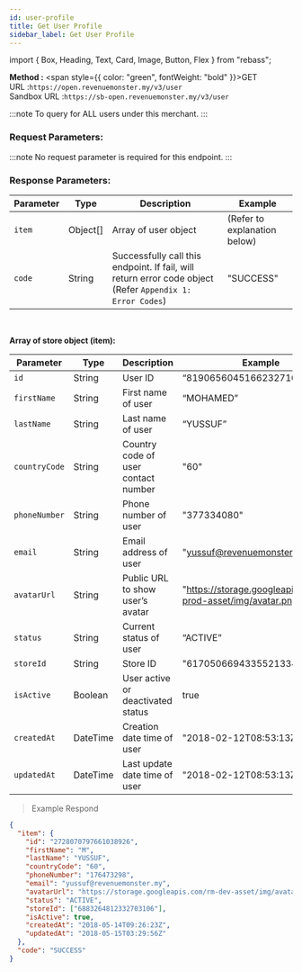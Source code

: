 ```yaml
---
id: user-profile
title: Get User Profile
sidebar_label: Get User Profile
---
```


import { Box, Heading, Text, Card, Image, Button, Flex } from "rebass";

**Method :** <span style={{ color: "green", fontWeight: "bold" }}>GET</span><br/>
URL :`https://open.revenuemonster.my/v3/user`<br/>
Sandbox URL :`https://sb-open.revenuemonster.my/v3/user`

:::note
To query for ALL users under this merchant.
:::

### Request Parameters:

:::note
No request parameter is required for this endpoint.
:::

### Response Parameters:

| Parameter | Type     | Description                                                                                               | Example                      |
| --------- | -------- | --------------------------------------------------------------------------------------------------------- | ---------------------------- |
| `item`    | Object[] | Array of user object                                                                                      | (Refer to explanation below) |
| `code`    | String   | Successfully call this endpoint. If fail, will return error code object (Refer `Appendix 1: Error Codes`) | "SUCCESS"                    |

<br/>

<strong>Array of store object (item):</strong>

| Parameter     | Type     | Description                         | Example                                                       |
| ------------- | -------- | ----------------------------------- | ------------------------------------------------------------- |
| `id`          | String   | User ID                             | “8190656045166232716”                                         |
| `firstName`   | String   | First name of user                  | “MOHAMED”                                                     |
| `lastName`    | String   | Last name of user                   | “YUSSUF”                                                      |
| `countryCode` | String   | Country code of user contact number | "60"                                                          |
| `phoneNumber` | String   | Phone number of user                | "377334080"                                                   |
| `email`       | String   | Email address of user               | "yussuf@revenuemonster.my"                                    |
| `avatarUrl`   | String   | Public URL to show user’s avatar    | "https://storage.googleapis.com/rm-prod-asset/img/avatar.png" |
| `status`      | String   | Current status of user              | “ACTIVE”                                                      |
| `storeId`     | String   | Store ID                            | "6170506694335521334"                                         |
| `isActive`    | Boolean  | User active or deactivated status   | true                                                          |
| `createdAt`   | DateTime | Creation date time of user          | "2018-02-12T08:53:13Z"                                        |
| `updatedAt`   | DateTime | Last update date time of user       | "2018-02-12T08:53:13Z"                                        |

> Example Respond

```json
{
  "item": {
    "id": "2728070797661038926",
    "firstName": "M",
    "lastName": "YUSSUF",
    "countryCode": "60",
    "phoneNumber": "176473298",
    "email": "yussuf@revenuemonster.my",
    "avatarUrl": "https://storage.googleapis.com/rm-dev-asset/img/avatar.png",
    "status": "ACTIVE",
    "storeId": ["6883264812332703106"],
    "isActive": true,
    "createdAt": "2018-05-14T09:26:23Z",
    "updatedAt": "2018-05-15T03:29:56Z"
  },
  "code": "SUCCESS"
}
```
